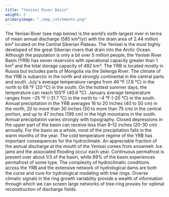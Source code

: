```yaml
---
title: "Yenisei River Basin"
weight: 2
primaryimage: "./map_catchments.png"
---
```

The Yenisei River (see map below) is the world’s
sixth-largest river in terms of mean annual discharge (585
km³/yr) with the drain area of 2.44 million km² located on the
Central Siberian Plateau. The Yenisei is the most highly
developed of the great Siberian rivers that drain into the Arctic
Ocean. Although the population is only a bit over 5 million people,
the Yenisei River Basin (YRB) has seven reservoirs with operational 
capacity greater than 1 km³ and the total storage capacity of 482 km³. 
The YRB is located mostly in Russia but includes parts of Mongolia 
via the Selenga River. The climate of the YRB is subarctic in the north
and strongly continental in the central parts and south. July's
average temperature ranges from 46 °F (7.8 °C) in the north to 68 °F 
(20 °C) in the south. On the hottest summer days, the temperature can reach
105°F (40.6 °C). January average temperature ranges from −25 °F (-31.7 °C)
in the north to −4 °F (-20 °C) in the south. Annual precipitation in the YRB
averages 16 to 20 inches (40 to 50 cm) in the north, 20 to more than 30
inches (50 to more than 75 cm) in the central portion, and up to 47 inches 
(199 cm) in the high mountains in the south. Annual precipitation varies 
strongly with topography. Closed depressions in the upper part of the
basin can receive less than 8–12 inches (20-30 cm) annually. For the 
basin as a whole, most of the precipitation falls in the warm months
of the year. The cold temperature regime of the YRB has
important consequences for the hydroclimate. An appreciable
fraction of the annual discharge at the mouth of the Yenisei
comes from snowmelt. Ice jams and the associated flooding occur
each year. Continuous permafrost is present over about 1/3 of
the basin, while 89% of the basin experiences permafrost of
some type. The complexity of hydroclimatic conditions across
the YRB and the extensive network of hydrological dams are both the 
curse and cure for hydrological modeling with tree rings. Diverse
climatic signals in the ring growth variability provide a wealth
of information through which we can screen large networks of
tree-ring proxies for optimal reconstruction of discharge
fields.
